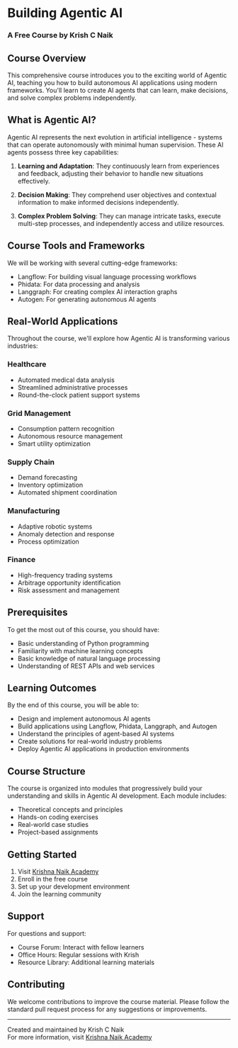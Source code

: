 # Building Agentic AI
### A Free Course by Krish C Naik

## Course Overview
This comprehensive course introduces you to the exciting world of Agentic AI, teaching you how to build autonomous AI applications using modern frameworks. You'll learn to create AI agents that can learn, make decisions, and solve complex problems independently.

## What is Agentic AI?
Agentic AI represents the next evolution in artificial intelligence - systems that can operate autonomously with minimal human supervision. These AI agents possess three key capabilities:

1. **Learning and Adaptation**: They continuously learn from experiences and feedback, adjusting their behavior to handle new situations effectively.

2. **Decision Making**: They comprehend user objectives and contextual information to make informed decisions independently.

3. **Complex Problem Solving**: They can manage intricate tasks, execute multi-step processes, and independently access and utilize resources.

## Course Tools and Frameworks
We will be working with several cutting-edge frameworks:
- Langflow: For building visual language processing workflows
- Phidata: For data processing and analysis
- Langgraph: For creating complex AI interaction graphs
- Autogen: For generating autonomous AI agents

## Real-World Applications
Throughout the course, we'll explore how Agentic AI is transforming various industries:

### Healthcare
- Automated medical data analysis
- Streamlined administrative processes
- Round-the-clock patient support systems

### Grid Management
- Consumption pattern recognition
- Autonomous resource management
- Smart utility optimization

### Supply Chain
- Demand forecasting
- Inventory optimization
- Automated shipment coordination

### Manufacturing
- Adaptive robotic systems
- Anomaly detection and response
- Process optimization

### Finance
- High-frequency trading systems
- Arbitrage opportunity identification
- Risk assessment and management

## Prerequisites
To get the most out of this course, you should have:
- Basic understanding of Python programming
- Familiarity with machine learning concepts
- Basic knowledge of natural language processing
- Understanding of REST APIs and web services

## Learning Outcomes
By the end of this course, you will be able to:
- Design and implement autonomous AI agents
- Build applications using Langflow, Phidata, Langgraph, and Autogen
- Understand the principles of agent-based AI systems
- Create solutions for real-world industry problems
- Deploy Agentic AI applications in production environments

## Course Structure
The course is organized into modules that progressively build your understanding and skills in Agentic AI development. Each module includes:
- Theoretical concepts and principles
- Hands-on coding exercises
- Real-world case studies
- Project-based assignments

## Getting Started
1. Visit [Krishna Naik Academy](https://learn.krishnaikacademy.com/web/checkout/676cd649819e2a82cdde99e5)
2. Enroll in the free course
3. Set up your development environment
4. Join the learning community

## Support
For questions and support:
- Course Forum: Interact with fellow learners
- Office Hours: Regular sessions with Krish
- Resource Library: Additional learning materials

## Contributing
We welcome contributions to improve the course material. Please follow the standard pull request process for any suggestions or improvements.

---
Created and maintained by Krish C Naik  
For more information, visit [Krishna Naik Academy](https://learn.krishnaikacademy.com)
